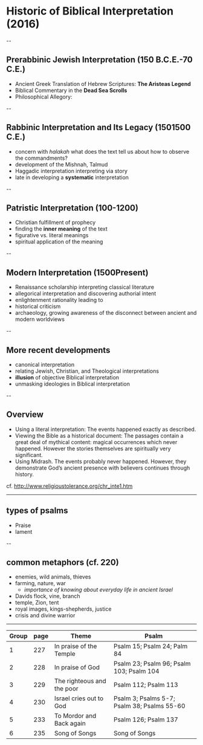 # Historic of Biblical Interpretation (2016)

--

## Prerabbinic Jewish Interpretation (150 B.C.E.-70 C.E.)
-   Ancient Greek Translation of Hebrew Scriptures: **The Aristeas Legend**
-   Biblical Commentary in the **Dead Sea Scrolls**
-   Philosophical Allegory: 


--

## Rabbinic Interpretation and Its Legacy (1501500 C.E.)
-   concern with *halakah*  what does the text tell us about how to observe the commandments?
-   development of the Mishnah, Talmud
-   Haggadic interpretation  interpreting via story
-   late in developing a **systematic** interpretation

--


## Patristic Interpretation (100-1200)
-   Christian fulfillment of prophecy
-   finding the **inner meaning** of the text
-   figurative vs. literal meanings
-   spiritual application of the meaning

--

## Modern Interpretation (1500Present)
-   Renaissance scholarship  interpreting classical literature
-   allegorical interpretation and discovering authorial intent
-   enlightenment rationality leading to 
-   historical criticism
-   archaeology, growing awareness of the disconnect between ancient and modern worldviews

--

## More recent developments
-   canonical interpretation
-   relating Jewish, Christian, and Theological interpretations
-   **illusion** of objective Biblical interpretation
-   unmasking ideologies in Biblical interpretation

--

## Overview


-  Using a literal interpretation: The events happened exactly as described.
-  Viewing the Bible as a historical document: The passages contain a great deal of mythical content:  magical occurrences which never happened. However the stories themselves are spiritually very significant.
-  Using Midrash. The events probably never happened. However, they demonstrate God&rsquo;s ancient presence with believers continues through history.

cf.  <http://www.religioustolerance.org/chr_inte1.htm>



---

## types of psalms

-   Praise
-   lament

--

## common metaphors (cf. 220)

- enemies, wild animals, thieves
- farming, nature, war
    - *importance of knowing about everyday life in ancient Israel*
- Davids flock, vine, branch
- temple, Zion, tent
- royal images, kings-shepherds, justice
- crisis and divine warrior

 
---

| Group | page | Theme                     | Psalm                                      |
|------|-----|----------------------------|--------------------------------------------|
| 1   | 227 | In praise of the Temple    | Psalm 15; Psalm 24; Palm 84                 |
|  2  | 228 | In praise of God           | Psalm 23; Psalm 96; Psalm 103; Psalm 104    |
|  3  | 229 | The righteous and the poor | Psalm 112; Psalm 113                        |
|  4  | 230 | Israel cries out to God    | Psalm 3; Psalms 5-7; Psalm 38; Psalms 55-60 |
|  5  | 233 | To Mordor and Back again   | Psalm 126; Psalm 137                        |
|  6  | 235 | Song of Songs              | Song of Songs                               |
